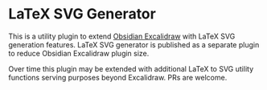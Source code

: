 # LaTeX SVG Generator
This is a utility plugin to extend [Obsidian Excalidraw](https://github.com/zsviczian/obsidian-excalidraw-plugin) with LaTeX SVG generation features. LaTeX SVG generator is published as a separate plugin to reduce Obsidian Excalidraw plugin size.

Over time this plugin may be extended with additional LaTeX to SVG utility functions serving purposes beyond Excalidraw. PRs are welcome.